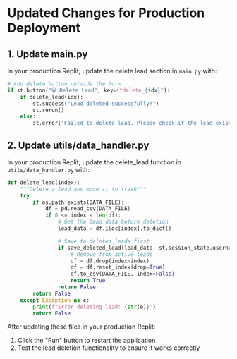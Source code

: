 # Updated Changes for Production Deployment

## 1. Update main.py
In your production Replit, update the delete lead section in `main.py` with:

```python
# Add delete button outside the form
if st.button("🗑️ Delete Lead", key=f"delete_{idx}"):
    if delete_lead(idx):
        st.success("Lead deleted successfully!")
        st.rerun()
    else:
        st.error("Failed to delete lead. Please check if the lead exists and try again.")
```

## 2. Update utils/data_handler.py
In your production Replit, update the delete_lead function in `utils/data_handler.py` with:

```python
def delete_lead(index):
    """Delete a lead and move it to trash"""
    try:
        if os.path.exists(DATA_FILE):
            df = pd.read_csv(DATA_FILE)
            if 0 <= index < len(df):
                # Get the lead data before deletion
                lead_data = df.iloc[index].to_dict()

                # Save to deleted_leads first
                if save_deleted_lead(lead_data, st.session_state.username):
                    # Remove from active leads
                    df = df.drop(index=index)
                    df = df.reset_index(drop=True)
                    df.to_csv(DATA_FILE, index=False)
                    return True
                return False
        return False
    except Exception as e:
        print(f"Error deleting lead: {str(e)}")
        return False
```

After updating these files in your production Replit:
1. Click the "Run" button to restart the application
2. Test the lead deletion functionality to ensure it works correctly

